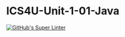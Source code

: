# ICS4U-Unit-1-01-Java

[![GitHub's Super Linter](https://github.com/Myles-Trump/ICS4U-Unit-1-01-Java/workflows/GitHub's%20Super%20Linter/badge.svg)](https://github.com/Myles-Trump/ICS4U-Unit-1-01-Java/actions)
